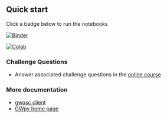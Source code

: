 ## Quick start

Click a badge below to run the notebooks

[![Binder](https://mybinder.org/badge_logo.svg)](https://mybinder.org/v2/gh/gw-odw/odw-2022/HEAD)

[![Colab](https://colab.research.google.com/assets/colab-badge.svg)](https://colab.research.google.com/github/gw-odw/odw-2022/blob/main/)


### Challenge Questions

* Answer associated challenge questions in the [online course](https://gw-odw.thinkific.com)


### More documentation

* [gwosc client](https://pypi.org/project/gwosc/)
* [GWpy home page](https://gwpy.github.io)
